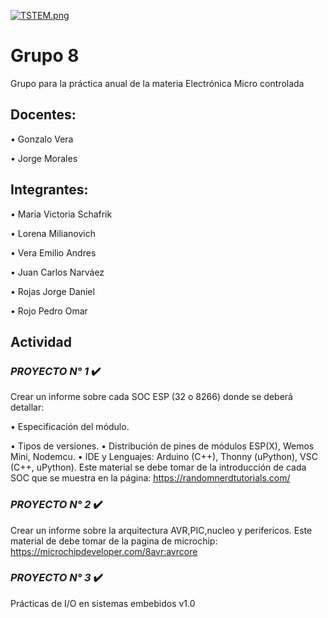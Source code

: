[![TSTEM.png](https://i.postimg.cc/Y9H0wdYS/TSTEM.png)](https://postimg.cc/gwgmVqM9)
# Grupo 8

Grupo para la práctica anual de la materia Electrónica Micro controlada
## Docentes:

•	Gonzalo Vera

•	Jorge Morales

## Integrantes:

•	Maria Victoria Schafrik

•	Lorena Milianovich

•	Vera Emilio Andres

•	Juan Carlos Narváez 

•	Rojas Jorge Daniel

•	Rojo Pedro Omar

## Actividad

### _PROYECTO N° 1_ :heavy_check_mark:

Crear un informe sobre cada SOC ESP (32 o 8266) donde se deberá detallar:

•	Especificación del módulo.

•	Tipos de versiones.
•	Distribución de pines de módulos ESP(X), Wemos Mini, Nodemcu.
•	IDE y Lenguajes: Arduino (C++), Thonny (uPython), VSC (C++, uPython).
Este material se debe tomar de la introducción de cada SOC que se muestra en la página:
https://randomnerdtutorials.com/

### _PROYECTO N° 2_ :heavy_check_mark:

Crear un informe sobre la arquitectura AVR,PIC,nucleo y perifericos.
Este material de debe tomar de la pagina de microchip: https://microchipdeveloper.com/8avr:avrcore

### _PROYECTO N° 3_ :heavy_check_mark:

Prácticas de I/O en sistemas embebidos v1.0
